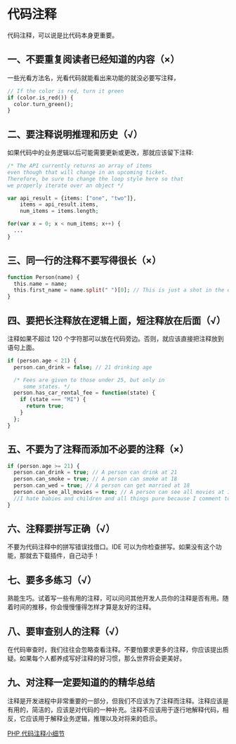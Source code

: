 # 代码注释

代码注释，可以说是比代码本身更重要。

## 一、不要重复阅读者已经知道的内容（×）

一些光看方法名，光看代码就能看出来功能的就没必要写注释，

```php
// If the color is red, turn it green
if (color.is_red()) {
  color.turn_green();
}
```

## 二、要注释说明推理和历史（√）

如果代码中的业务逻辑以后可能需要更新或更改，那就应该留下注释:

```php
/* The API currently returns an array of items
even though that will change in an upcoming ticket.
Therefore, be sure to change the loop style here so that
we properly iterate over an object */

var api_result = {items: ["one", "two"]},
    items = api_result.items,
    num_items = items.length;

for(var x = 0; x < num_items; x++) {
  ...
}
```

## 三、同一行的注释不要写得很长（×）

```php
function Person(name) {
  this.name = name;
  this.first_name = name.split(" ")[0]; // This is just a shot in the dark here. If we can extract the first name, let's do it
}
```

## 四、要把长注释放在逻辑上面，短注释放在后面（√）

注释如果不超过 120 个字符那可以放在代码旁边。否则，就应该直接把注释放到语句上面。

```php
if (person.age < 21) {
  person.can_drink = false; // 21 drinking age

  /* Fees are given to those under 25, but only in
     some states. */
  person.has_car_rental_fee = function(state) {
    if (state === "MI") {
      return true;
    }
  };
}
```

## 五、不要为了注释而添加不必要的注释（×）

```php
if (person.age >= 21) {
  person.can_drink = true; // A person can drink at 21
  person.can_smoke = true; // A person can smoke at 18
  person.can_wed = true; // A person can get married at 18
  person.can_see_all_movies = true; // A person can see all movies at 17
  //I hate babies and children and all things pure because I comment too much
}
```

## 六、注释要拼写正确（√）

不要为代码注释中的拼写错误找借口。IDE 可以为你检查拼写。如果没有这个功能，那就去下载插件，自己动手！

## 七、要多多练习（√）

熟能生巧。试着写一些有用的注释，可以问问其他开发人员你的注释是否有用。随着时间的推移，你会慢慢懂得怎样才算是友好的注释。

## 八、要审查别人的注释（√）

在代码审查时，我们往往会忽略查看注释。不要怕要求更多的注释，你应该提出质疑。如果每个人都养成写好注释的好习惯，那么世界将会更美好。

## 九、对注释一定要知道的的精华总结

注释是开发进程中非常重要的一部分，但我们不应该为了注释而注释。注释应该是有用的，简洁的，应该是对代码的一种补充。注释不应该用于逐行地解释代码，相反，它应该用于解释业务逻辑，推理以及对将来的启示。

[PHP 代码注释小细节](http://m.php.cn/article/350210.html)
